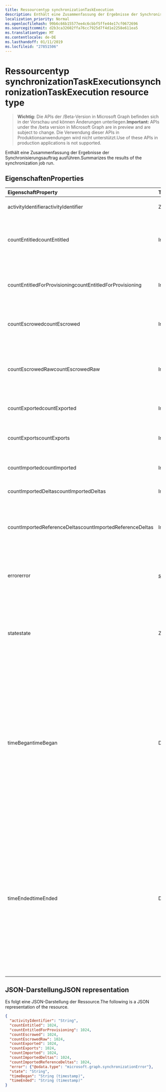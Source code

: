 ```yaml
---
title: Ressourcentyp synchronizationTaskExecution
description: Enthält eine Zusammenfassung der Ergebnisse der Synchronisierungsauftrag ausführen.
localization_priority: Normal
ms.openlocfilehash: 99b6c66b15577ee4c6cbbf5ffe44e17cf0672696
ms.sourcegitcommit: d2b3ca32602ffa76cc7925d7f4d1e2258e611ea5
ms.translationtype: MT
ms.contentlocale: de-DE
ms.lasthandoff: 01/11/2019
ms.locfileid: "27851506"
---
```

# <a name="synchronizationtaskexecution-resource-type"></a><span data-ttu-id="e516a-103">Ressourcentyp synchronizationTaskExecution</span><span class="sxs-lookup"><span data-stu-id="e516a-103">synchronizationTaskExecution resource type</span></span>

> <span data-ttu-id="e516a-104">**Wichtig:** Die APIs der /Beta-Version in Microsoft Graph befinden sich in der Vorschau und können Änderungen unterliegen.</span><span class="sxs-lookup"><span data-stu-id="e516a-104">**Important:** APIs under the /beta version in Microsoft Graph are in preview and are subject to change.</span></span> <span data-ttu-id="e516a-105">Die Verwendung dieser APIs in Produktionsanwendungen wird nicht unterstützt.</span><span class="sxs-lookup"><span data-stu-id="e516a-105">Use of these APIs in production applications is not supported.</span></span>

<span data-ttu-id="e516a-106">Enthält eine Zusammenfassung der Ergebnisse der Synchronisierungsauftrag ausführen.</span><span class="sxs-lookup"><span data-stu-id="e516a-106">Summarizes the results of the synchronization job run.</span></span>

## <a name="properties"></a><span data-ttu-id="e516a-107">Eigenschaften</span><span class="sxs-lookup"><span data-stu-id="e516a-107">Properties</span></span>
| <span data-ttu-id="e516a-108">Eigenschaft</span><span class="sxs-lookup"><span data-stu-id="e516a-108">Property</span></span>     | <span data-ttu-id="e516a-109">Typ</span><span class="sxs-lookup"><span data-stu-id="e516a-109">Type</span></span>   |<span data-ttu-id="e516a-110">Beschreibung</span><span class="sxs-lookup"><span data-stu-id="e516a-110">Description</span></span>|
|:---------------|:--------|:----------|
|<span data-ttu-id="e516a-111">activityIdentifier</span><span class="sxs-lookup"><span data-stu-id="e516a-111">activityIdentifier</span></span>           |<span data-ttu-id="e516a-112">Zeichenfolge</span><span class="sxs-lookup"><span data-stu-id="e516a-112">String</span></span> |<span data-ttu-id="e516a-113">Bezeichner des Auftrags ausgeführt.</span><span class="sxs-lookup"><span data-stu-id="e516a-113">Identifier of the job run.</span></span>|
|<span data-ttu-id="e516a-114">countEntitled</span><span class="sxs-lookup"><span data-stu-id="e516a-114">countEntitled</span></span>                |<span data-ttu-id="e516a-115">Int64</span><span class="sxs-lookup"><span data-stu-id="e516a-115">Int64</span></span>  |<span data-ttu-id="e516a-116">Anzahl der verarbeiteten Einträge, die für diese Anwendung zugewiesen wurden.</span><span class="sxs-lookup"><span data-stu-id="e516a-116">Count of processed entries that were assigned for this application.</span></span>|
|<span data-ttu-id="e516a-117">countEntitledForProvisioning</span><span class="sxs-lookup"><span data-stu-id="e516a-117">countEntitledForProvisioning</span></span> |<span data-ttu-id="e516a-118">Int64</span><span class="sxs-lookup"><span data-stu-id="e516a-118">Int64</span></span>  |<span data-ttu-id="e516a-119">Anzahl der verarbeiteten Einträge, die für die Bereitstellung zugewiesen wurden.</span><span class="sxs-lookup"><span data-stu-id="e516a-119">Count of processed entries that were assigned for provisioning.</span></span>|
|<span data-ttu-id="e516a-120">countEscrowed</span><span class="sxs-lookup"><span data-stu-id="e516a-120">countEscrowed</span></span>                |<span data-ttu-id="e516a-121">Int64</span><span class="sxs-lookup"><span data-stu-id="e516a-121">Int64</span></span>  |<span data-ttu-id="e516a-122">Anzahl der Einträge, die escrowed (Fehler) waren.</span><span class="sxs-lookup"><span data-stu-id="e516a-122">Count of entries that were escrowed (errors).</span></span>|
|<span data-ttu-id="e516a-123">countEscrowedRaw</span><span class="sxs-lookup"><span data-stu-id="e516a-123">countEscrowedRaw</span></span>             |<span data-ttu-id="e516a-124">Int64</span><span class="sxs-lookup"><span data-stu-id="e516a-124">Int64</span></span>  |<span data-ttu-id="e516a-125">Anzahl der Einträge, die vom System generierte Artikel mit Treuhandservice einschließlich escrowed wurden.</span><span class="sxs-lookup"><span data-stu-id="e516a-125">Count of entries that were escrowed, including system-generated escrows.</span></span>|
|<span data-ttu-id="e516a-126">countExported</span><span class="sxs-lookup"><span data-stu-id="e516a-126">countExported</span></span>                |<span data-ttu-id="e516a-127">Int64</span><span class="sxs-lookup"><span data-stu-id="e516a-127">Int64</span></span>  |<span data-ttu-id="e516a-128">Anzahl der exportierten Posten.</span><span class="sxs-lookup"><span data-stu-id="e516a-128">Count of exported entries.</span></span>|
|<span data-ttu-id="e516a-129">countExports</span><span class="sxs-lookup"><span data-stu-id="e516a-129">countExports</span></span>                 |<span data-ttu-id="e516a-130">Int64</span><span class="sxs-lookup"><span data-stu-id="e516a-130">Int64</span></span>  |<span data-ttu-id="e516a-131">Anzahl der Einträge, die erwartet wurden, exportiert werden sollen.</span><span class="sxs-lookup"><span data-stu-id="e516a-131">Count of entries that were expected to be exported.</span></span>|
|<span data-ttu-id="e516a-132">countImported</span><span class="sxs-lookup"><span data-stu-id="e516a-132">countImported</span></span>                |<span data-ttu-id="e516a-133">Int64</span><span class="sxs-lookup"><span data-stu-id="e516a-133">Int64</span></span>  |<span data-ttu-id="e516a-134">Anzahl der importierten Einträge.</span><span class="sxs-lookup"><span data-stu-id="e516a-134">Count of imported entries.</span></span>|
|<span data-ttu-id="e516a-135">countImportedDeltas</span><span class="sxs-lookup"><span data-stu-id="e516a-135">countImportedDeltas</span></span>          |<span data-ttu-id="e516a-136">Int64</span><span class="sxs-lookup"><span data-stu-id="e516a-136">Int64</span></span>  |<span data-ttu-id="e516a-137">Anzahl der importierten Delta-Änderungen.</span><span class="sxs-lookup"><span data-stu-id="e516a-137">Count of imported delta-changes.</span></span>|
|<span data-ttu-id="e516a-138">countImportedReferenceDeltas</span><span class="sxs-lookup"><span data-stu-id="e516a-138">countImportedReferenceDeltas</span></span> |<span data-ttu-id="e516a-139">Int64</span><span class="sxs-lookup"><span data-stu-id="e516a-139">Int64</span></span>  |<span data-ttu-id="e516a-140">Anzahl der importierten Delta-Änderungen, die Verweis ändert betreffen.</span><span class="sxs-lookup"><span data-stu-id="e516a-140">Count of imported delta-changes pertaining to reference changes.</span></span>|
|<span data-ttu-id="e516a-141">error</span><span class="sxs-lookup"><span data-stu-id="e516a-141">error</span></span>                        |[<span data-ttu-id="e516a-142">synchronizationError</span><span class="sxs-lookup"><span data-stu-id="e516a-142">synchronizationError</span></span>](synchronization-synchronizationerror.md)|<span data-ttu-id="e516a-143">Wenn ein Fehler aufgetreten ist, enthält ein **SynchronizationError** -Objekt mit Details.</span><span class="sxs-lookup"><span data-stu-id="e516a-143">If an error was encountered, contains a **synchronizationError** object with details.</span></span>|
|<span data-ttu-id="e516a-144">state</span><span class="sxs-lookup"><span data-stu-id="e516a-144">state</span></span>                        |<span data-ttu-id="e516a-145">Zeichenfolge</span><span class="sxs-lookup"><span data-stu-id="e516a-145">String</span></span> |<span data-ttu-id="e516a-146">Zusammenfassen das Ergebnis dieser Ausführung von Code.</span><span class="sxs-lookup"><span data-stu-id="e516a-146">Code summarizing the result of this run.</span></span> <span data-ttu-id="e516a-147">Mögliche Werte sind: `Succeeded`, `Failed` und `EntryLevelErrors`.</span><span class="sxs-lookup"><span data-stu-id="e516a-147">Possible values are: `Succeeded`, `Failed`, `EntryLevelErrors`.</span></span>|
|<span data-ttu-id="e516a-148">timeBegan</span><span class="sxs-lookup"><span data-stu-id="e516a-148">timeBegan</span></span>                    |<span data-ttu-id="e516a-149">DateTimeOffset</span><span class="sxs-lookup"><span data-stu-id="e516a-149">DateTimeOffset</span></span>|<span data-ttu-id="e516a-150">Uhrzeit diesen Auftrag Ausführung begonnen hat.</span><span class="sxs-lookup"><span data-stu-id="e516a-150">Time when this job run began.</span></span> <span data-ttu-id="e516a-151">Der Timestamp-Typ stellt die Datums- und Uhrzeitinformationen mithilfe des ISO 8601-Formats dar und wird immer in UTC-Zeit angegeben.</span><span class="sxs-lookup"><span data-stu-id="e516a-151">The Timestamp type represents date and time information using ISO 8601 format and is always in UTC time.</span></span> <span data-ttu-id="e516a-152">Mitternacht UTC-Zeit am 1. Januar 2014 würde z. B. wie folgt aussehen: `'2014-01-01T00:00:00Z'`.</span><span class="sxs-lookup"><span data-stu-id="e516a-152">For example, midnight UTC on Jan 1, 2014 would look like this: `'2014-01-01T00:00:00Z'`.</span></span>|
|<span data-ttu-id="e516a-153">timeEnded</span><span class="sxs-lookup"><span data-stu-id="e516a-153">timeEnded</span></span>                    |<span data-ttu-id="e516a-154">DateTimeOffset</span><span class="sxs-lookup"><span data-stu-id="e516a-154">DateTimeOffset</span></span>|<span data-ttu-id="e516a-155">Zeitpunkt der Ausführung dieser Auftrag beendet wurde.</span><span class="sxs-lookup"><span data-stu-id="e516a-155">Time when this job run ended.</span></span> <span data-ttu-id="e516a-156">Der Timestamp-Typ stellt die Datums- und Uhrzeitinformationen mithilfe des ISO 8601-Formats dar und wird immer in UTC-Zeit angegeben.</span><span class="sxs-lookup"><span data-stu-id="e516a-156">The Timestamp type represents date and time information using ISO 8601 format and is always in UTC time.</span></span> <span data-ttu-id="e516a-157">Mitternacht UTC-Zeit am 1. Januar 2014 würde z. B. wie folgt aussehen: `'2014-01-01T00:00:00Z'`.</span><span class="sxs-lookup"><span data-stu-id="e516a-157">For example, midnight UTC on Jan 1, 2014 would look like this: `'2014-01-01T00:00:00Z'`.</span></span>|

## <a name="json-representation"></a><span data-ttu-id="e516a-158">JSON-Darstellung</span><span class="sxs-lookup"><span data-stu-id="e516a-158">JSON representation</span></span>

<span data-ttu-id="e516a-159">Es folgt eine JSON-Darstellung der Ressource.</span><span class="sxs-lookup"><span data-stu-id="e516a-159">The following is a JSON representation of the resource.</span></span>

<!-- {
  "blockType": "resource",
  "optionalProperties": [

  ],
  "@odata.type": "microsoft.graph.synchronizationTaskExecution"
}-->

```json
{
  "activityIdentifier": "String",
  "countEntitled": 1024,
  "countEntitledForProvisioning": 1024,
  "countEscrowed": 1024,
  "countEscrowedRaw": 1024,
  "countExported": 1024,
  "countExports": 1024,
  "countImported": 1024,
  "countImportedDeltas": 1024,
  "countImportedReferenceDeltas": 1024,
  "error": {"@odata.type": "microsoft.graph.synchronizationError"},
  "state": "String",
  "timeBegan": "String (timestamp)",
  "timeEnded": "String (timestamp)"
}

```

<!-- uuid: 8fcb5dbc-d5aa-4681-8e31-b001d5168d79
2015-10-25 14:57:30 UTC -->
<!-- {
  "type": "#page.annotation",
  "description": "synchronizationTaskExecution resource",
  "keywords": "",
  "section": "documentation",
  "tocPath": ""
}-->
